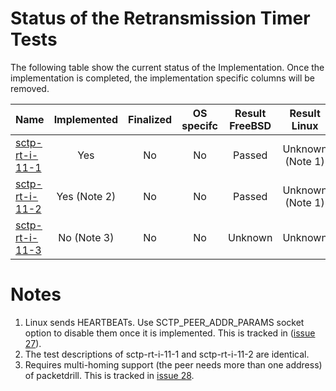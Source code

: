# Status of the Retransmission Timer Tests

The following table show the current status of the Implementation. Once the implementation is completed, the implementation specific columns will be removed.

| Name                                | Implemented | Finalized | OS specifc | Result FreeBSD |   Result Linux  |
|:------------------------------------|:-----------:|:---------:|:----------:|:--------------:|:---------------:|
|[sctp-rt-i-11-1](sctp-rt-i-11-1.pkt) | Yes         | No        | No         | Passed         | Unknown (Note 1)|
|[sctp-rt-i-11-2](sctp-rt-i-11-2.pkt) | Yes (Note 2)| No        | No         | Passed         | Unknown (Note 1)|
|[sctp-rt-i-11-3](sctp-rt-i-11-3.pkt) | No (Note 3) | No        | No         | Unknown        | Unknown         |

# Notes
1. Linux sends HEARTBEATs. Use SCTP_PEER_ADDR_PARAMS socket option to disable them once it is implemented. This is tracked in ([issue 27](https://github.com/nplab/packetdrill/issues/27)).
2. The test descriptions of sctp-rt-i-11-1 and sctp-rt-i-11-2 are identical.
3. Requires multi-homing support (the peer needs more than one address) of packetdrill. This is tracked in [issue 28](https://github.com/nplab/packetdrill/issues/28).

